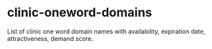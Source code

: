 # clinic-oneword-domains
List of clinic one word domain names with availability, expiration date, attractiveness, demand score.
